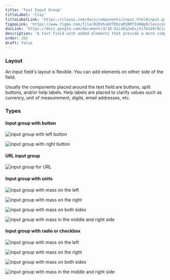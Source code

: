 ```yaml
---
title: 'Text Input Group'
titleLabel: 'Clay'
titleLabelLink: 'https://clayui.com/docs/components/input.html#input.group'
figmaLink: 'https://www.figma.com/file/02DVhuHVTDbzaMjNM7IUKWp0/lexicon?node-id=6033%3A2985'
docLink: 'https://docs.google.com/document/d/1D-O1i4EqJwEsjh1fbsb9rOCiePQaYwxO52i7HdWf4y0/edit?usp=sharing'
description: 'A text field with added elements that provide a more complex input structure.'
order: 266
draft: false
---
```


### Layout

An input field's layout is flexible. You can add elements on either side of the field.

Usually the components placed around the text field are buttons, split buttons, and/or help labels. Help labels are placed to clarify values such as currency, unit of measurement, digits, email addresses, etc.

### Types

#### Input group with button

![input group with left button](/images/lexicon/InputGroupButtonLeft.jpg)

![input group with right button](/images/lexicon/InputGroupButtonRight.jpg)

#### URL input group

![input group for URL](/images/lexicon/InputGroupUrl.jpg)

#### Input group with units

![input group with mass on the left](/images/lexicon/InputGroupAddonLeftplaceholder.jpg)

![input group with mass on the right](/images/lexicon/InputGroupAddonRight.jpg)

![input group with mass on both sides](/images/lexicon/InputGroupAddonLeftAddonRight.jpg)

![input group with mass in the middle and right side](/images/lexicon/InputGroupInsert.jpg)

#### Input group with radio or checkbox

![input group with mass on the left](/images/lexicon/InputGroupCheckboxLeft.jpg)

![input group with mass on the right](/images/lexicon/InputGroupCheckboxLeftActive.jpg)

![input group with mass on both sides](/images/lexicon/InputGroupRadioLeft.jpg)

![input group with mass in the middle and right side](/images/lexicon/InputGroupRadioLeftActive.jpg)
